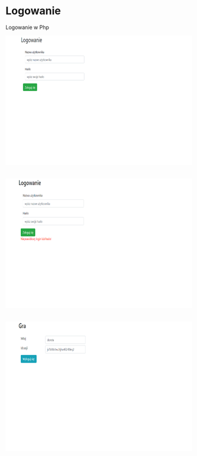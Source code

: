 # Logowanie

Logowanie w Php

<p align="center">
  <img src="https://github.com/Dorota1997/Projektowanie_Stron/blob/master/images/log1.PNG" height="350" /><br/><br/><br/>
  <img src="https://github.com/Dorota1997/Projektowanie_Stron/blob/master/images/log2.PNG" height="350" /><br/><br/><br/>
  <img src="https://github.com/Dorota1997/Projektowanie_Stron/blob/master/images/log3.PNG" height="350" /> 
</p>

